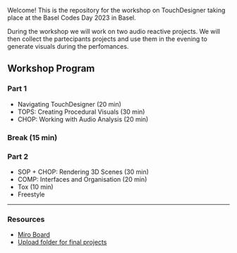 Welcome! This is the repository for the workshop on TouchDesigner taking place at the Basel Codes Day 2023 in Basel.

During the workshop we will work on two audio reactive projects. We will then collect the partecipants projects and use them in the evening to generate visuals during the perfomances.

## Workshop Program

### Part 1

- Navigating TouchDesigner (20 min)
- TOPS: Creating Procedural Visuals (30 min)
- CHOP: Working with Audio Analysis (20 min)

### Break (15 min)

### Part 2

- SOP + CHOP: Rendering 3D Scenes (30 min)
- COMP: Interfaces and Organisation (20 min)
- Tox (10 min)
- Freestyle

---

### Resources

- [Miro Board](https://miro.com/app/board/uXjVMcJq65Y=/?share_link_id=679358076934)
- [Upload folder for final projects](https://drive.google.com/drive/folders/1Bpn7MJYTrPtW1njNH9Ybl5yRV1HUlVkb?usp=sharing)
